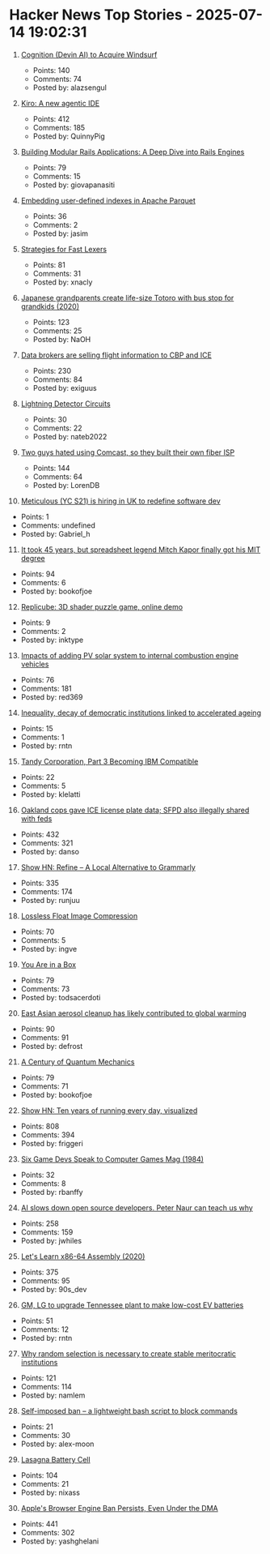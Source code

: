 # Hacker News Top Stories - 2025-07-14 19:02:31

1. [Cognition (Devin AI) to Acquire Windsurf](https://cognition.ai/blog/windsurf)
   - Points: 140
   - Comments: 74
   - Posted by: alazsengul

2. [Kiro: A new agentic IDE](https://kiro.dev/blog/introducing-kiro/)
   - Points: 412
   - Comments: 185
   - Posted by: QuinnyPig

3. [Building Modular Rails Applications: A Deep Dive into Rails Engines](https://www.panasiti.me/blog/modular-rails-applications-rails-engines-active-storage-dashboard/)
   - Points: 79
   - Comments: 15
   - Posted by: giovapanasiti

4. [Embedding user-defined indexes in Apache Parquet](https://datafusion.apache.org/blog/2025/07/14/user-defined-parquet-indexes/)
   - Points: 36
   - Comments: 2
   - Posted by: jasim

5. [Strategies for Fast Lexers](https://xnacly.me/posts/2025/fast-lexer-strategies/)
   - Points: 81
   - Comments: 31
   - Posted by: xnacly

6. [Japanese grandparents create life-size Totoro with bus stop for grandkids (2020)](https://mymodernmet.com/totoro-sculpture-bus-stop/)
   - Points: 123
   - Comments: 25
   - Posted by: NaOH

7. [Data brokers are selling flight information to CBP and ICE](https://www.eff.org/deeplinks/2025/07/data-brokers-are-selling-your-flight-information-cbp-and-ice)
   - Points: 230
   - Comments: 84
   - Posted by: exiguus

8. [Lightning Detector Circuits](https://techlib.com/electronics/lightningnew.htm)
   - Points: 30
   - Comments: 22
   - Posted by: nateb2022

9. [Two guys hated using Comcast, so they built their own fiber ISP](https://arstechnica.com/tech-policy/2025/07/two-guys-hated-using-comcast-so-they-built-their-own-fiber-isp/)
   - Points: 144
   - Comments: 64
   - Posted by: LorenDB

10. [Meticulous (YC S21) is hiring in UK to redefine software dev](https://tinyurl.com/join-meticulous)
   - Points: 1
   - Comments: undefined
   - Posted by: Gabriel_h

11. [It took 45 years, but spreadsheet legend Mitch Kapor finally got his MIT degree](https://www.bostonglobe.com/2025/06/24/business/mitch-kapor-mit-degree-bill-aulet/)
   - Points: 94
   - Comments: 6
   - Posted by: bookofjoe

12. [Replicube: 3D shader puzzle game, online demo](https://replicube.xyz/staging/)
   - Points: 9
   - Comments: 2
   - Posted by: inktype

13. [Impacts of adding PV solar system to internal combustion engine vehicles](https://www.jstor.org/stable/26169128)
   - Points: 76
   - Comments: 181
   - Posted by: red369

14. [Inequality, decay of democratic institutions linked to accelerated ageing](https://www.nature.com/articles/d41586-025-02181-x)
   - Points: 15
   - Comments: 1
   - Posted by: rntn

15. [Tandy Corporation, Part 3 Becoming IBM Compatible](https://www.abortretry.fail/p/tandy-corporation-part-3)
   - Points: 22
   - Comments: 5
   - Posted by: klelatti

16. [Oakland cops gave ICE license plate data; SFPD also illegally shared with feds](https://sfstandard.com/2025/07/14/oakland-san-francisco-ice-license-plate-readers/)
   - Points: 432
   - Comments: 321
   - Posted by: danso

17. [Show HN: Refine – A Local Alternative to Grammarly](https://refine.sh)
   - Points: 335
   - Comments: 174
   - Posted by: runjuu

18. [Lossless Float Image Compression](https://aras-p.info/blog/2025/07/08/Lossless-Float-Image-Compression/)
   - Points: 70
   - Comments: 5
   - Posted by: ingve

19. [You Are in a Box](https://jyn.dev/you-are-in-a-box/)
   - Points: 79
   - Comments: 73
   - Posted by: todsacerdoti

20. [East Asian aerosol cleanup has likely contributed to global warming](https://www.nature.com/articles/s43247-025-02527-3)
   - Points: 90
   - Comments: 91
   - Posted by: defrost

21. [A Century of Quantum Mechanics](https://home.cern/news/news/physics/century-quantum-mechanics)
   - Points: 79
   - Comments: 71
   - Posted by: bookofjoe

22. [Show HN: Ten years of running every day, visualized](https://nodaysoff.run)
   - Points: 808
   - Comments: 394
   - Posted by: friggeri

23. [Six Game Devs Speak to Computer Games Mag (1984)](https://computeradsfromthepast.substack.com/p/six-game-devs-speak-to-computer-games)
   - Points: 32
   - Comments: 8
   - Posted by: rbanffy

24. [AI slows down open source developers. Peter Naur can teach us why](https://johnwhiles.com/posts/mental-models-vs-ai-tools)
   - Points: 258
   - Comments: 159
   - Posted by: jwhiles

25. [Let's Learn x86-64 Assembly (2020)](https://gpfault.net/posts/asm-tut-0.txt.html)
   - Points: 375
   - Comments: 95
   - Posted by: 90s_dev

26. [GM, LG to upgrade Tennessee plant to make low-cost EV batteries](https://www.cnbc.com/2025/07/14/gm-lg-ultium-spring-hill-tennessee-plant-ev-batteries.html)
   - Points: 51
   - Comments: 12
   - Posted by: rntn

27. [Why random selection is necessary to create stable meritocratic institutions](https://assemblingamerica.substack.com/p/there-is-no-meritocracy-without-lottocracy)
   - Points: 121
   - Comments: 114
   - Posted by: namlem

28. [Self-imposed ban – a lightweight bash script to block commands](https://github.com/alex-moon/ban)
   - Points: 21
   - Comments: 30
   - Posted by: alex-moon

29. [Lasagna Battery Cell](https://amazingribs.com/more-technique-and-science/more-cooking-science/reactive-pans/)
   - Points: 104
   - Comments: 21
   - Posted by: nixass

30. [Apple's Browser Engine Ban Persists, Even Under the DMA](https://open-web-advocacy.org/blog/apples-browser-engine-ban-persists-even-under-the-dma/)
   - Points: 441
   - Comments: 302
   - Posted by: yashghelani

